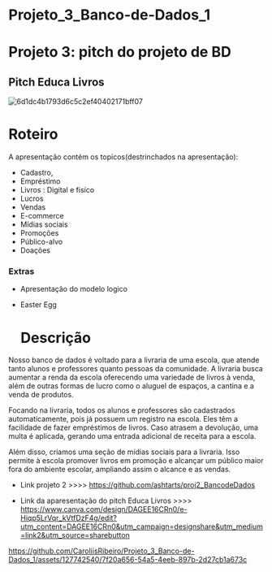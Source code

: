 # Projeto_3_Banco-de-Dados_1 
# Projeto 3: pitch do projeto de BD
## Pitch Educa Livros

![6d1dc4b1793d6c5c2ef40402171bff07](https://github.com/CaroliisRibeiro/Projeto_3_Banco-de-Dados_1/assets/127742540/b13938b7-8233-4a98-bcd0-3b584fdad201)


# Roteiro
A apresentação contém os topicos(destrinchados na apresentação): 
- Cadastro, 
- Empréstimo
- Livros : Digital e fisíco
- Lucros 
- Vendas
- E-commerce
- Mídias sociais
- Promoções
- Público-alvo
- Doações
### Extras
- Apresentação do modelo logico
- Easter Egg
  

   # Descrição
<p>Nosso banco de dados é voltado para a livraria de uma escola, que atende tanto alunos e professores quanto pessoas da comunidade. A livraria busca aumentar a renda da escola oferecendo uma variedade de livros à venda, além de outras formas de lucro como o aluguel de espaços, a cantina e a venda de produtos.

Focando na livraria, todos os alunos e professores são cadastrados automaticamente, pois já possuem um registro na escola. Eles têm a facilidade de fazer empréstimos de livros. Caso atrasem a devolução, uma multa é aplicada, gerando uma entrada adicional de receita para a escola.

Além disso, criamos uma seção de mídias sociais para a livraria. Isso permite à escola promover livros em promoção e alcançar um público maior fora do ambiente escolar, ampliando assim o alcance e as vendas. 
- Link projeto 2 >>>> https://github.com/ashtarts/proj2_BancodeDados
  

- Link da aparesentação do pitch Educa Livros >>>> https://www.canva.com/design/DAGEE16CRn0/e-Hiqp5LrVqr_kVtfDzF4g/edit?utm_content=DAGEE16CRn0&utm_campaign=designshare&utm_medium=link2&utm_source=sharebutton

https://github.com/CaroliisRibeiro/Projeto_3_Banco-de-Dados_1/assets/127742540/7f20a656-54a5-4eeb-897b-2d27cb1a673c


